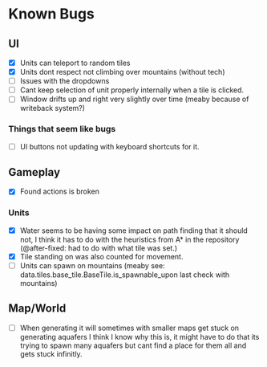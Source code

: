 # Known Bugs

## UI

- [X] Units can teleport to random tiles
- [x] Units dont respect not climbing over mountains (without tech)
- [ ] Issues with the dropdowns
- [ ] Cant keep selection of unit properly internally when a tile is clicked.
- [ ] Window drifts up and right very slightly over time (meaby because of writeback system?)

### Things that seem like bugs

- [ ] UI buttons not updating with keyboard shortcuts for it.

## Gameplay

- [X] Found actions is broken

### Units

- [X] Water seems to be having some impact on path finding that it should not, I think it has to do with the heuristics from A* in the repository (@after-fixed: had to do with what tile was set.)
- [X] Tile standing on was also counted for movement.
- [ ] Units can spawn on mountains (meaby see: data.tiles.base_tile.BaseTile.is_spawnable_upon last check with mountains)

## Map/World

- [ ] When generating it will sometimes with smaller maps get stuck on generating aquafers I think I know why this is, it might have to do that its trying to spawn many aquafers but cant find a place for them all and gets stuck infinitly.

